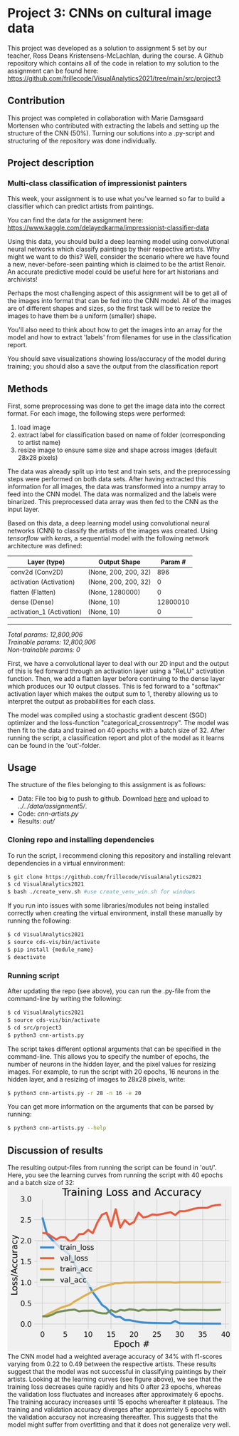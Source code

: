 # Project 3: CNNs on cultural image data
This project was developed as a solution to assignment 5 set by our teacher, Ross Deans Kristensens-McLachlan, during the course. A Github repository which contains all of the code in relation to my solution to the assignment can be found here: 
https://github.com/frillecode/VisualAnalytics2021/tree/main/src/project3  

## Contribution
This project was completed in collaboration with Marie Damsgaard Mortensen who contributed with extracting the labels and setting up the structure of the CNN (50%). Turning our solutions into a .py-script and structuring of the repository was done individually. 

## Project description
### Multi-class classification of impressionist painters  
This week, your assignment is to use what you've learned so far to build a classifier which can predict artists from paintings.

You can find the data for the assignment here: https://www.kaggle.com/delayedkarma/impressionist-classifier-data

Using this data, you should build a deep learning model using convolutional neural networks which classify paintings by their respective artists. Why might we want to do this? Well, consider the scenario where we have found a new, never-before-seen painting which is claimed to be the artist Renoir. An accurate predictive model could be useful here for art historians and archivists!

Perhaps the most challenging aspect of this assignment will be to get all of the images into format that can be fed into the CNN model. All of the images are of different shapes and sizes, so the first task will be to resize the images to have them be a uniform (smaller) shape.

You'll also need to think about how to get the images into an array for the model and how to extract 'labels' from filenames for use in the classification report.  

You should save visualizations showing loss/accuracy of the model during training; you should also a save the output from the classification report


## Methods  
First, some preprocessing was done to get the image data into the correct format. For each image, the following steps were performed:  
1) load image
2) extract label for classification based on name of folder (corresponding to artist name)
3) resize image to ensure same size and shape across images (default 28x28 pixels)    

The data was already split up into test and train sets, and the preprocessing steps were performed on both data sets. After having extracted this information for all images, the data was transformed into a numpy array to feed into the CNN model. The data was normalized and the labels were binarized. This preprocessed data array was then fed to the CNN as the input layer. 

Based on this data, a deep learning model using convolutional neural networks (CNN) to classify the artists of the images was created. Using _tensorflow_ with _keras_, a sequential model with the following network architecture was defined:   

| Layer (type) | Output Shape  | Param # |
|---|---|---|
| conv2d (Conv2D) | (None, 200, 200, 32) | 896 |
| activation (Activation) | (None, 200, 200, 32) | 0 |
| flatten (Flatten) | (None, 1280000) | 0 |
| dense (Dense) | (None, 10) | 12800010 |
| activation_1 (Activation) | (None, 10) | 0 |
---
_Total params: 12,800,906_  
_Trainable params: 12,800,906_  
_Non-trainable params: 0_  

First, we have a convolutional layer to deal with our 2D input and the output of this is fed forward through an activation layer using a "ReLU" activation function. Then, we add a flatten layer before continuing to the dense layer which produces our 10 output classes. This is fed forward to a "softmax" activation layer which makes the output sum to 1, thereby allowing us to interpret the output as probabilities for each class. 

The model was compiled using a stochastic gradient descent (SGD) optimizer and the loss-function "categorical_crossentropy". The model was then fit to the data and trained on 40 epochs with a batch size of 32. After running the script, a classification report and plot of the model as it learns can be found in the 'out'-folder. 

## Usage
The structure of the files belonging to this assignment is as follows:  
  - Data: File too big to push to github. Download [here](https://www.kaggle.com/delayedkarma/impressionist-classifier-data) and upload to _../../data/assignment5/_.
  - Code: _cnn-artists.py_  
  - Results: _out/_

### Cloning repo and installing dependencies 
To run the script, I recommend cloning this repository and installing relevant dependencies in a virtual ennvironment:

```bash
$ git clone https://github.com/frillecode/VisualAnalytics2021
$ cd VisualAnalytics2021
$ bash ./create_venv.sh #use create_venv_win.sh for windows
```
If you run into issues with some libraries/modules not being installed correctly when creating the virtual environment, install these manually by running the following:  
```bash
$ cd VisualAnalytics2021
$ source cds-vis/bin/activate
$ pip install {module_name}
$ deactivate
```

### Running script
After updating the repo (see above), you can run the .py-file from the command-line by writing the following:
``` bash
$ cd VisualAnalytics2021
$ source cds-vis/bin/activate
$ cd src/project3
$ python3 cnn-artists.py
```

The script takes different optional arguments that can be specified in the command-line. This allows you to specify the number of epochs, the number of neurons in the hidden layer, and the pixel values for resizing images. For example, to run the script with 20 epochs, 16 neurons in the hidden layer, and a resizing of images to 28x28 pixels, write:
```bash
$ python3 cnn-artists.py -r 28 -n 16 -e 20
```

You can get more information on the arguments that can be parsed by running:
``` bash
$ python3 cnn-artists.py --help
```

## Discussion of results  
The resulting output-files from running the script can be found in 'out/'. Here, you see the learning curves from running the script with 40 epochs and a batch size of 32:   
![results](../../figures/project3_results.png)
The CNN model had a weighted average accuracy of 34% with f1-scores varying from 0.22 to 0.49 between the respective artists. These results suggest that the model was not successful in classifying paintings by their artists. Looking at the learning curves (see figure above), we see that the training loss decreases quite rapidly and hits 0 after 23 epochs, whereas the validation loss fluctuates and increases after approximately 6 epochs. The training accuracy increases until 15 epochs whereafter it plateaus. The training and validation accuracy diverges after approximtely 5 epochs with the validation accuracy not increasing thereafter. This suggests that the model might suffer from overfitting and that it does not generalize very well.     
